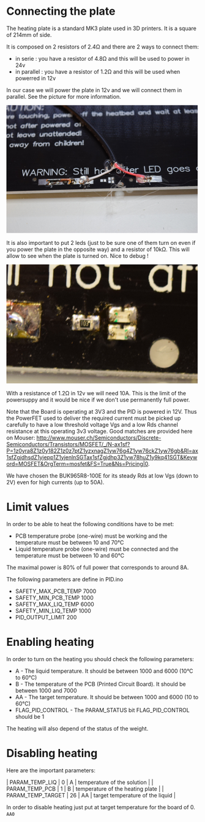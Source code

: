 # Connecting the plate

The heating plate is a standard MK3 plate used in 3D printers. It is a square of 214mm of side.

It is composed on 2 resistors of 2.4Ω and there are 2 ways to connect them:

* in serie : you have a resistor of 4.8Ω and this will be used to power in 24v
* in parallel : you have a resistor of 1.2Ω and this will be used when powerred in 12v

In our case we will power the plate in 12v and we will connect them in parallel. See the picture for more information.

<img src="connection.jpg" width="500">

It is also important to put 2 leds (just to be sure one of them turn on even if you power the plate in the opposite way) and a resistor of 10kΩ.
This will allow to see when the plate is turned on. Nice to debug !

<img src="leds.jpg" width="500">

With a resistance of 1.2Ω in 12v we will need 10A. This is the limit of the powersuppy and it would be nice if we don't use permanently full power.

Note that the Board is operating at 3V3 and the PID is powered in 12V. Thus the PowerFET used to deliver the required current must be picked up carefully to have a low threshold voltage Vgs and a low Rds channel resistance at this operating 3v3 voltage. Good matches are provided here on Mouser: http://www.mouser.ch/Semiconductors/Discrete-Semiconductors/Transistors/MOSFET/_/N-ax1sf?P=1z0yra8Z1z0y182Z1z0z7ptZ1yzxnagZ1yw76g4Z1yw76ckZ1yw76gb&Rl=ax1sfZgjdhsdZ1yjepp1Z1yjenlnSGTax1sfZgjdhp3Z1yw78huZ1y9kq41SGT&Keyword=MOSFET&OrgTerm=mosfet&FS=True&Ns=Pricing|0.

We have chosen the BUK965R8-100E for its steady Rds at low Vgs (down to 2V) even for high currents (up to 50A).


# Limit values

In order to be able to heat the following conditions have to be met:

* PCB temperature probe (one-wire) must be working and the temperature must be between 10 and 70°C
* Liquid temperature probe (one-wire) must be connected and the temperature must be between 10 and 60°C

The maximal power is 80% of full power that corresponds to around 8A. 

The following parameters are define in PID.ino

* SAFETY_MAX_PCB_TEMP 7000
* SAFETY_MIN_PCB_TEMP 1000
* SAFETY_MAX_LIQ_TEMP 6000
* SAFETY_MIN_LIQ_TEMP 1000
* PID_OUTPUT_LIMIT    200 

# Enabling heating

In order to turn on the heating you should check the following parameters:

* A - The liquid temperature. It should be between 1000 and 6000 (10°C to 60°C)
* B - The temperature of the PCB (Printed Circuit Board). It should be between 1000 and 7000
* AA - The target temperature. It should be between 1000 and 6000 (10 to 60°C)
* FLAG_PID_CONTROL - The PARAM_STATUS bit FLAG_PID_CONTROL should be 1

The heating will also depend of the status of the weight.


# Disabling heating

Here are the important parameters:

| PARAM_TEMP_LIQ           |  0 |  A | temperature of the solution      |
| PARAM_TEMP_PCB           |  1 |  B | temperature of the heating plate |
| PARAM_TEMP_TARGET        | 26 | AA | target temperature of the liquid |

In order to disable heating just put at target temperature for the board of 0.
`AA0`




